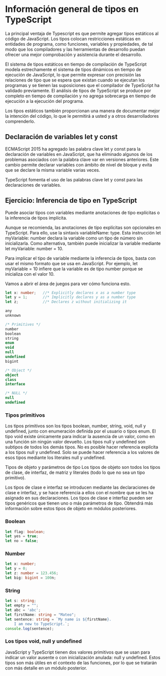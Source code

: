 # Información general de tipos en TypeScript

La principal ventaja de Typescript es que permite agregar tipos estáticos al código de JavaScript. Los tipos colocan restricciones estáticas en entidades de programa, como funciones, variables y propiedades, de tal modo que los compiladores y las herramientas de desarrollo puedan ofrecer una mejor comprobación y asistencia durante el desarrollo.

El sistema de tipos estáticos en tiempo de compilación de TypeScript modela estrechamente el sistema de tipos dinámicos en tiempo de ejecución de JavaScript, lo que permite expresar con precisión las relaciones de tipo que se espera que existan cuando se ejecutan los programas y se tienen las suposiciones que el compilador de TypeScript ha validado previamente. El análisis de tipos de TypeScript se produce por completo en tiempo de compilación y no agrega sobrecarga en tiempo de ejecución a la ejecución del programa.

Los tipos estáticos también proporcionan una manera de documentar mejor la intención del código, lo que le permitirá a usted y a otros desarrolladores comprenderlo.

## Declaración de variables let y const

ECMAScript 2015 ha agregado las palabra clave let y const para la declaración de variables en JavaScript, que ha eliminado algunos de los problemas asociados con la palabra clave var en versiones anteriores. Este cambio permite declarar variables con ámbito de nivel de bloque y evita que se declare la misma variable varias veces.

TypeScript fomenta el uso de las palabras clave let y const para las declaraciones de variables.

## Ejercicio: Inferencia de tipo en TypeScript
Puede asociar tipos con variables mediante anotaciones de tipo explícitas o la inferencia de tipos implícita.

Aunque se recomienda, las anotaciones de tipo explícitas son opcionales en TypeScript. Para ello, use la sintaxis variableName: type. Esta instrucción let myVariable: number declara la variable como un tipo de número sin inicializarla. Como alternativa, también puede inicializar la variable mediante let myVariable: number = 10.

Para implicar el tipo de variable mediante la inferencia de tipos, basta con usar el mismo formato que se usa en JavaScript. Por ejemplo, let myVariable = 10 infiere que la variable es de tipo number porque se inicializa con el valor 10.

Vamos a abrir el área de juegos para ver cómo funciona esto.

```ts
let x: number;   //* Explicitly declares x as a number type
let y = 1;       //* Implicitly declares y as a number type
let z;           //* Declares z without initializing it
```

```ts
any
unknown

/* Primitives */
number
boolean
string
enum
void
null
undefined
bigint

/* Object */
object
class
interface

/* NULL */
null
undefined

```
### Tipos primitivos
Los tipos primitivos son los tipos boolean, number, string, void, null y undefined, junto con enumeración definida por el usuario o tipos enum. El tipo void existe únicamente para indicar la ausencia de un valor, como en una función sin ningún valor devuelto. Los tipos null y undefined son subtipos de todos los demás tipos. No es posible hacer referencia explícita a los tipos null y undefined. Solo se puede hacer referencia a los valores de esos tipos mediante los literales null y undefined.

Tipos de objeto y parámetros de tipo
Los tipos de objeto son todos los tipos de clase, de interfaz, de matriz y literales (todo lo que no sea un tipo primitivo).

Los tipos de clase e interfaz se introducen mediante las declaraciones de clase e interfaz, y se hace referencia a ellos con el nombre que se les ha asignado en sus declaraciones. Los tipos de clase e interfaz pueden ser tipos genéricos que tienen uno o más parámetros de tipo. Obtendrá más información sobre estos tipos de objeto en módulos posteriores.


### Boolean
```ts
let flag: boolean;
let yes = true;
let no = false;
```

### Number
```ts
let x: number;
let y = 0;
let z: number = 123.456;
let big: bigint = 100n;
```

### String
```ts
let s: string;
let empty = "";
let abc = 'abc';
let firstName: string = "Mateo";
let sentence: string = `My name is ${firstName}.
    I am new to TypeScript.`;
console.log(sentence);
```

### Los tipos void, null y undefined
JavaScript y TypeScript tienen dos valores primitivos que se usan para indicar un valor ausente o con inicialización anulada: null y undefined. Estos tipos son más útiles en el contexto de las funciones, por lo que se tratarán con más detalle en un módulo posterior.